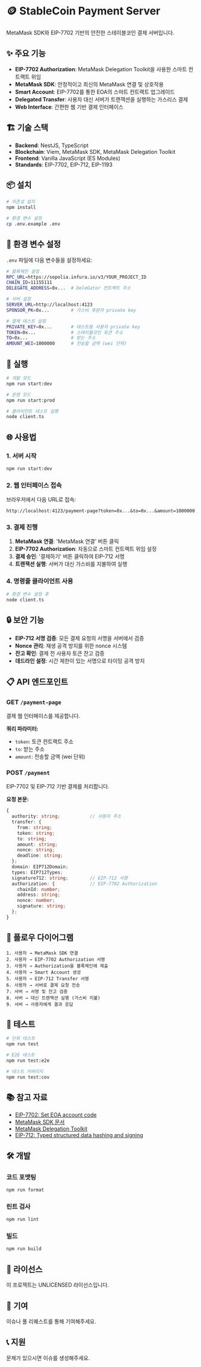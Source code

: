 # 🪙 StableCoin Payment Server

MetaMask SDK와 EIP-7702 기반의 안전한 스테이블코인 결제 서버입니다.

## ✨ 주요 기능

- **EIP-7702 Authorization**: MetaMask Delegation Toolkit을 사용한 스마트 컨트랙트 위임
- **MetaMask SDK**: 안정적이고 최신의 MetaMask 연결 및 상호작용
- **Smart Account**: EIP-7702를 통한 EOA의 스마트 컨트랙트 업그레이드
- **Delegated Transfer**: 사용자 대신 서버가 트랜잭션을 실행하는 가스리스 결제
- **Web Interface**: 간편한 웹 기반 결제 인터페이스

## 🏗️ 기술 스택

- **Backend**: NestJS, TypeScript
- **Blockchain**: Viem, MetaMask SDK, MetaMask Delegation Toolkit
- **Frontend**: Vanilla JavaScript (ES Modules)
- **Standards**: EIP-7702, EIP-712, EIP-1193

## 📦 설치

```bash
# 의존성 설치
npm install

# 환경 변수 설정
cp .env.example .env
```

## 🔧 환경 변수 설정

`.env` 파일에 다음 변수들을 설정하세요:

```bash
# 블록체인 설정
RPC_URL=https://sepolia.infura.io/v3/YOUR_PROJECT_ID
CHAIN_ID=11155111
DELEGATE_ADDRESS=0x...  # DeleGator 컨트랙트 주소

# 서버 설정  
SERVER_URL=http://localhost:4123
SPONSOR_PK=0x...        # 가스비 후원자 private key

# 결제 테스트 설정
PRIVATE_KEY=0x...       # 테스트용 사용자 private key
TOKEN=0x...             # 스테이블코인 토큰 주소
TO=0x...                # 받는 주소
AMOUNT_WEI=1000000      # 전송할 금액 (wei 단위)
```

## 🚀 실행

```bash
# 개발 모드
npm run start:dev

# 운영 모드
npm run start:prod

# 클라이언트 테스트 실행
node client.ts
```

## 🌐 사용법

### 1. 서버 시작
```bash
npm run start:dev
```

### 2. 웹 인터페이스 접속
브라우저에서 다음 URL로 접속:
```
http://localhost:4123/payment-page?token=0x...&to=0x...&amount=1000000
```

### 3. 결제 진행
1. **MetaMask 연결**: 'MetaMask 연결' 버튼 클릭
2. **EIP-7702 Authorization**: 자동으로 스마트 컨트랙트 위임 설정
3. **결제 승인**: '결제하기' 버튼 클릭하여 EIP-712 서명
4. **트랜잭션 실행**: 서버가 대신 가스비를 지불하여 실행

### 4. 명령줄 클라이언트 사용
```bash
# 환경 변수 설정 후
node client.ts
```

## 🔒 보안 기능

- **EIP-712 서명 검증**: 모든 결제 요청의 서명을 서버에서 검증
- **Nonce 관리**: 재생 공격 방지를 위한 nonce 시스템
- **잔고 확인**: 결제 전 사용자 토큰 잔고 검증
- **데드라인 설정**: 시간 제한이 있는 서명으로 타이밍 공격 방지

## 📋 API 엔드포인트

### GET `/payment-page`
결제 웹 인터페이스를 제공합니다.

**쿼리 파라미터:**
- `token`: 토큰 컨트랙트 주소
- `to`: 받는 주소  
- `amount`: 전송할 금액 (wei 단위)

### POST `/payment`
EIP-7702 및 EIP-712 기반 결제를 처리합니다.

**요청 본문:**
```typescript
{
  authority: string;           // 사용자 주소
  transfer: {
    from: string;
    token: string;
    to: string;
    amount: string;
    nonce: string;
    deadline: string;
  };
  domain: EIP712Domain;
  types: EIP712Types;
  signature712: string;        // EIP-712 서명
  authorization: {             // EIP-7702 Authorization
    chainId: number;
    address: string;
    nonce: number;
    signature: string;
  };
}
```

## 🔄 플로우 다이어그램

```
1. 사용자 → MetaMask SDK 연결
2. 사용자 → EIP-7702 Authorization 서명
3. 사용자 → Authorization을 블록체인에 제출
4. 사용자 → Smart Account 생성
5. 사용자 → EIP-712 Transfer 서명
6. 사용자 → 서버로 결제 요청 전송
7. 서버 → 서명 및 잔고 검증
8. 서버 → 대신 트랜잭션 실행 (가스비 지불)
9. 서버 → 사용자에게 결과 응답
```

## 🧪 테스트

```bash
# 단위 테스트
npm run test

# E2E 테스트  
npm run test:e2e

# 테스트 커버리지
npm run test:cov
```

## 📚 참고 자료

- [EIP-7702: Set EOA account code](https://eips.ethereum.org/EIPS/eip-7702)
- [MetaMask SDK 문서](https://docs.metamask.io/sdk/)
- [MetaMask Delegation Toolkit](https://github.com/metamask/delegation-toolkit)
- [EIP-712: Typed structured data hashing and signing](https://eips.ethereum.org/EIPS/eip-712)

## 🛠️ 개발

### 코드 포맷팅
```bash
npm run format
```

### 린트 검사
```bash
npm run lint
```

### 빌드
```bash
npm run build
```

## 📄 라이선스

이 프로젝트는 UNLICENSED 라이선스입니다.

## 🤝 기여

이슈나 풀 리퀘스트를 통해 기여해주세요.

## 📞 지원

문제가 있으시면 이슈를 생성해주세요.
